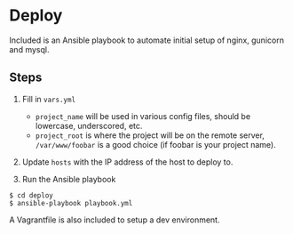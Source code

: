 # Deploy

Included is an Ansible playbook to automate initial setup
of nginx, gunicorn and mysql.

## Steps
1. Fill in `vars.yml`
    - `project_name` will be used in various config files,
      should be lowercase, underscored, etc.
    - `project_root` is where the project will be on
      the remote server, `/var/www/foobar` is a good
      choice (if foobar is your project name).
2. Update `hosts` with the IP address of the host
   to deploy to.

3. Run the Ansible playbook
```
$ cd deploy
$ ansible-playbook playbook.yml
```

A Vagrantfile is also included to setup a dev environment.
